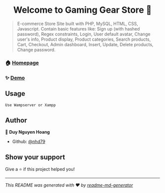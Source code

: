 <h1 align="center">Welcome to Gaming Gear Store 👋</h1>
<p>
</p>

> E-commerce Store Site built with PHP, MySQL, HTML, CSS, Javascript. Contain basic features like: Sign up (with hashed password), Regex constraints, Login, User default avatar, Change user's info, Product display, Product categories, Search products, Cart, Checkout, Admin dashboard, Insert, Update, Delete products, Change password.

### 🏠 [Homepage](https://github.com/nhd79/Gaming-Gear#README.md)

### ✨ [Demo](http://nhd79.me/)

## Usage

```sh
Use Wampserver or Xampp
```

## Author

👤 **Duy Nguyen Hoang**

* Github: [@nhd79](https://github.com/nhd79)

## Show your support

Give a ⭐️ if this project helped you!

***
_This README was generated with ❤️ by [readme-md-generator](https://github.com/kefranabg/readme-md-generator)_